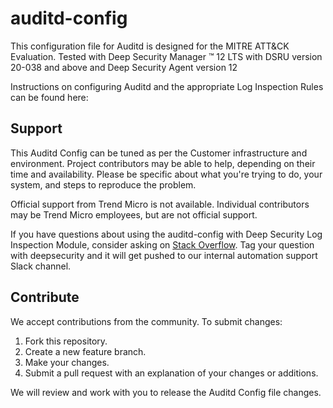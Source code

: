 # auditd-config
This configuration file for Auditd is designed for the MITRE ATT&CK Evaluation. Tested with Deep Security Manager ™ 12 LTS with DSRU version 20-038 and above and Deep Security Agent version 12

Instructions on configuring Auditd and the appropriate Log Inspection Rules can be found here:

## Support
This Auditd Config can be tuned as per the Customer infrastructure and environment. Project contributors may be able to help, depending on their time and availability. Please be specific about what you're trying to do, your system, and steps to reproduce the problem.
 
Official support from Trend Micro is not available. Individual contributors may be Trend Micro employees, but are not official support.
 

If you have questions about using the auditd-config with Deep Security Log Inspection Module, consider asking on [Stack Overflow](https://stackoverflow.com/questions/tagged/deepsecurity). Tag your question with deepsecurity and it will get pushed to our internal automation support Slack channel.


## Contribute

We accept contributions from the community. To submit changes:
1. Fork this repository.
2. Create a new feature branch.
3. Make your changes.
4. Submit a pull request with an explanation of your changes or additions.

We will review and work with you to release the Auditd Config file changes.
